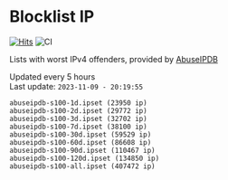 # Blocklist IP

[![Hits](https://hits.seeyoufarm.com/api/count/incr/badge.svg?url=https%3A%2F%2Fgithub.com%2Fborestad%2Fblocklist-ip%2F&count_bg=%2379C83D&title_bg=%23555555&icon=&icon_color=%23E7E7E7&title=hits&edge_flat=false)](https://hits.seeyoufarm.com)  ![CI](https://img.shields.io/github/workflow/status/borestad/blocklist-ip/CI?style=flat-square)

Lists with worst IPv4 offenders, provided by [AbuseIPDB](https://www.abuseipdb.com/)

<!-- FOOTER-PLACEHOLDER -->
Updated every 5 hours<br>
Last update: `2023-11-09 - 20:19:55`
```
abuseipdb-s100-1d.ipset (23950 ip)
abuseipdb-s100-2d.ipset (29772 ip)
abuseipdb-s100-3d.ipset (32702 ip)
abuseipdb-s100-7d.ipset (38100 ip)
abuseipdb-s100-30d.ipset (59529 ip)
abuseipdb-s100-60d.ipset (86608 ip)
abuseipdb-s100-90d.ipset (110467 ip)
abuseipdb-s100-120d.ipset (134850 ip)
abuseipdb-s100-all.ipset (407472 ip)
```
